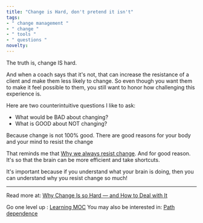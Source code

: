 ```yaml
---
title: "Change is Hard, don't pretend it isn't"
tags:
- " change management "
- " change "
- " tools "
- " questions "
novelty:
---
```


The truth is, change IS hard.

And when a coach says that it's not, that can increase the resistance of a client and make them less likely to change. So even though you want them to make it feel possible to them, you still want to honor how challenging this experience is.

Here are two counterintuitive questions I like to ask:
- What would be BAD about changing?
- What is GOOD about NOT changing?

Because change is not 100% good. There are good reasons for your body and your mind to resist the change

That reminds me that [Why we always resist change](Notes/Why%20we%20always%20resist%20change.md). And for good reason. It's so that the brain can be more efficient and take shortcuts.

It's important because if you understand what your brain is doing, then you can understand why you resist change so much!

----

Read more at: [Why Change Is so Hard — and How to Deal with It](https://neuroleadership.com/your-brain-at-work/growth-mindset-deal-with-change)

Go one level up : [Learning MOC](Learning%20MOC)
You may also be interested in: [Path dependence](Notes/Path%20dependence.md)